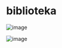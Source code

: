 # biblioteka
![image](https://github.com/user-attachments/assets/770c08e1-f2fa-4721-aeca-c0145492b176)

![image](https://github.com/user-attachments/assets/73a56c3e-24b1-4b71-a94b-770f1706ef7b)

